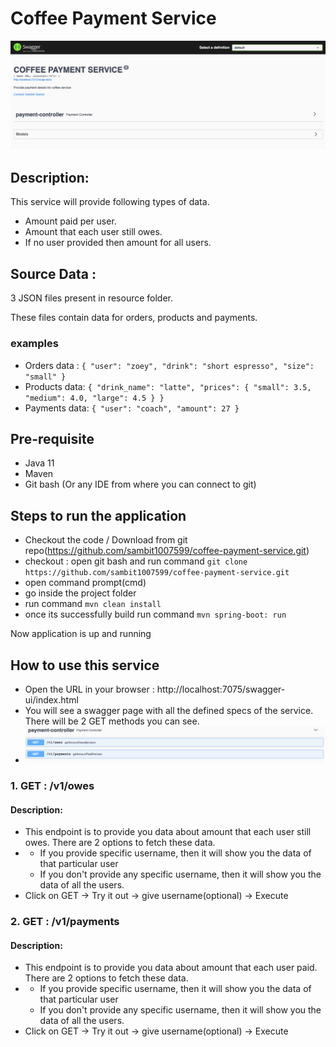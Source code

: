 # Coffee Payment Service
![img_4.png](img_4.png)

## Description:
This service will provide following types of data.
- Amount paid per user.
- Amount that each user still owes.
- If no user provided then amount for all users.

## Source Data :
3 JSON files present in resource folder.

These files contain data for orders, products and payments.

### examples
- Orders data : `{
"user": "zoey",
"drink": "short espresso",
"size": "small"
}`
- Products data: `{
"drink_name": "latte",
"prices": { "small": 3.5, "medium": 4.0, "large": 4.5 }
}`
- Payments data: `{ "user": "coach", "amount": 27 }`

## Pre-requisite
- Java 11
- Maven 
- Git bash (Or any IDE from where you can connect to git)

## Steps to run the application
- Checkout the code / Download from git repo(https://github.com/sambit1007599/coffee-payment-service.git)
- checkout : open git bash and run command `git clone https://github.com/sambit1007599/coffee-payment-service.git`
- open command prompt(cmd)
- go inside the project folder
- run command `mvn clean install`
- once its successfully build run command `mvn spring-boot: run`

Now application is up and running

## How to use this service
- Open the URL in your browser : http://localhost:7075/swagger-ui/index.html
- You will see a swagger page with all the defined specs of the service. There will be 2 GET methods you can see.
- ![img_5.png](img_5.png)

### 1. GET : /v1/owes
#### Description:
- This endpoint is to provide you data about amount that each user still owes. There are 2 options to fetch these data.
- - If you provide specific username, then it will show you the data of that particular user
  - If you don't provide any specific username, then it will show you the data of all the users.
- Click on GET -> Try it out -> give username(optional) -> Execute

### 2. GET : /v1/payments
#### Description:
- This endpoint is to provide you data about amount that each user paid. There are 2 options to fetch these data.
- - If you provide specific username, then it will show you the data of that particular user
  - If you don't provide any specific username, then it will show you the data of all the users.
- Click on GET -> Try it out -> give username(optional) -> Execute


